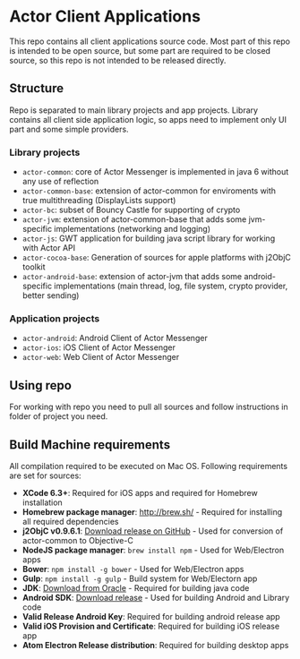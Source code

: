 # Actor Client Applications
This repo contains all client applications source code. Most part of this repo is intended to be open source, but some part are required to be closed source, so this repo is not intended to be released directly.


## Structure
Repo is separated to main library projects and app projects. Library contains all client side application logic, so apps need to implement only UI part and some simple providers.

### Library projects
* ```actor-common```: core of Actor Messenger is implemented in java 6 without any use of reflection
* ```actor-common-base```: extension of actor-common for enviroments with true multithreading (DisplayLists support)
* ```actor-bc```: subset of Bouncy Castle for supporting of crypto
* ```actor-jvm```: extension of actor-common-base that adds some jvm-specific implementations (networking and logging)
* ```actor-js```: GWT application for building java script library for working with Actor API
* ```actor-cocoa-base```: Generation of sources for apple platforms with j2ObjC toolkit
* ```actor-android-base```: extension of actor-jvm that adds some android-specific implementations (main thread, log, file system, crypto provider, better sending)

### Application projects
* ```actor-android```: Android Client of Actor Messenger
* ```actor-ios```: iOS Client of Actor Messenger
* ```actor-web```: Web Client of Actor Messenger

## Using repo
For working with repo you need to pull all sources and follow instructions in folder of project you need.

## Build Machine requirements
All compilation required to be executed on Mac OS.
Following requirements are set for sources:
* **XCode 6.3+**: Required for iOS apps and required for Homebrew installation
* **Homebrew package manager**: http://brew.sh/ - Required for installing all required dependencies
* **j2ObjC v0.9.6.1**: [Download release on GitHub](https://github.com/google/j2objc/releases) - Used for conversion of actor-common to Objective-C
* **NodeJS package manager**: ```brew install npm``` - Used for Web/Electron apps
* **Bower**: ```npm install -g bower``` - Used for Web/Electron apps
* **Gulp**: ```npm install -g gulp``` - Build system for Web/Electorn app
* **JDK**: [Download from Oracle](http://www.oracle.com/technetwork/java/javase/downloads/jdk8-downloads-2133151.html) - Required for building java code
* **Android SDK**: [Download release](http://developer.android.com/sdk/installing/index.html?pkg=tools) - Used for building Android and Library code
* **Valid Release Android Key**: Required for building android release app
* **Valid iOS Provision and Certificate**: Required for building iOS release app
* **Atom Electron Release distribution**: Required for building desktop apps
